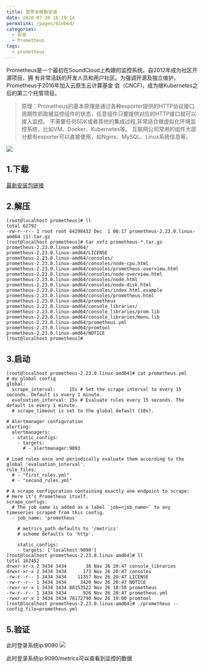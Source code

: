 ```yaml
---
title: 普罗米修斯安装
date: 2020-07-30 16:19:14
permalink: /pages/61eb64/
categories:
  - 安装
  - Prometheus
tags:
  - prometheus
---
```



Prometheus是一个最初在SoundCloud上构建的监控系统。自2012年成为社区开源项目，拥 有非常活跃的开发人员和用户社区。为强调开源及独立维护，Prometheus于2016年加入云原生云计算基金
会（CNCF)，成为继Kubernetes之后的第二个托管项目。

<!-- more -->

>原理：Prometheus的基本原理是通过各种exporter提供的HTTP协议接口
周期性抓取被监控组件的状态，任意组件只要提供对应的HTTP接口就可以接入监控。
不需要任何SDK或者其他的集成过程,非常适合做虚拟化环境监控系统，比如VM、Docker、Kubernetes等。
互联网公司常用的组件大部分都有exporter可以直接使用，如Nginx、MySQL、Linux系统信息等。

![](https://cdn.jsdelivr.net/gh/summerking1/image@main/815.png)

## 1.下载
[最新安装包链接](https://mirrors.tuna.tsinghua.edu.cn/github-release/prometheus/prometheus/LatestRelease/) 


## 2.解压
```shell
[root@localhost prometheus]# ll
total 62792
-rw-r--r-- 1 root root 64298432 Dec  1 00:17 prometheus-2.23.0.linux-amd64 (1).tar.gz
[root@localhost prometheus]# tar xvfz prometheus-*.tar.gz
prometheus-2.23.0.linux-amd64/
prometheus-2.23.0.linux-amd64/LICENSE
prometheus-2.23.0.linux-amd64/consoles/
prometheus-2.23.0.linux-amd64/consoles/node-cpu.html
prometheus-2.23.0.linux-amd64/consoles/prometheus-overview.html
prometheus-2.23.0.linux-amd64/consoles/node-overview.html
prometheus-2.23.0.linux-amd64/consoles/node.html
prometheus-2.23.0.linux-amd64/consoles/node-disk.html
prometheus-2.23.0.linux-amd64/consoles/index.html.example
prometheus-2.23.0.linux-amd64/consoles/prometheus.html
prometheus-2.23.0.linux-amd64/prometheus
prometheus-2.23.0.linux-amd64/console_libraries/
prometheus-2.23.0.linux-amd64/console_libraries/prom.lib
prometheus-2.23.0.linux-amd64/console_libraries/menu.lib
prometheus-2.23.0.linux-amd64/prometheus.yml
prometheus-2.23.0.linux-amd64/promtool
prometheus-2.23.0.linux-amd64/NOTICE
[root@localhost prometheus]# 
```
## 3.启动

```shell
[root@localhost prometheus-2.23.0.linux-amd64]# cat prometheus.yml 
# my global config
global:
  scrape_interval:     15s # Set the scrape interval to every 15 seconds. Default is every 1 minute.
  evaluation_interval: 15s # Evaluate rules every 15 seconds. The default is every 1 minute.
  # scrape_timeout is set to the global default (10s).

# Alertmanager configuration
alerting:
  alertmanagers:
  - static_configs:
    - targets:
      # - alertmanager:9093

# Load rules once and periodically evaluate them according to the global 'evaluation_interval'.
rule_files:
  # - "first_rules.yml"
  # - "second_rules.yml"

# A scrape configuration containing exactly one endpoint to scrape:
# Here it's Prometheus itself.
scrape_configs:
  # The job name is added as a label `job=<job_name>` to any timeseries scraped from this config.
  - job_name: 'prometheus'

    # metrics_path defaults to '/metrics'
    # scheme defaults to 'http'.

    static_configs:
    - targets: ['localhost:9090']
[root@localhost prometheus-2.23.0.linux-amd64]# ll
total 162452
drwxr-xr-x 2 3434 3434       38 Nov 26 20:47 console_libraries
drwxr-xr-x 2 3434 3434      173 Nov 26 20:47 consoles
-rw-r--r-- 1 3434 3434    11357 Nov 26 20:47 LICENSE
-rw-r--r-- 1 3434 3434     3420 Nov 26 20:47 NOTICE
-rwxr-xr-x 1 3434 3434 88153522 Nov 26 18:58 prometheus
-rw-r--r-- 1 3434 3434      926 Nov 26 20:47 prometheus.yml
-rwxr-xr-x 1 3434 3434 78172790 Nov 26 19:00 promtool
[root@localhost prometheus-2.23.0.linux-amd64]# ./prometheus --config.file=prometheus.yml
```

## 5.验证
此时登录系统ip:9090
![](https://cdn.jsdelivr.net/gh/summerking1/image@main/806.png)

此时登录系统ip:9090/metrics可以查看到监控的数据

